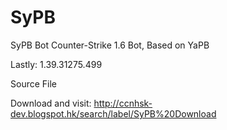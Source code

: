 # SyPB 

SyPB Bot 
Counter-Strike 1.6 Bot, Based on YaPB

Lastly: 1.39.31275.499

Source File

Download and visit:
http://ccnhsk-dev.blogspot.hk/search/label/SyPB%20Download